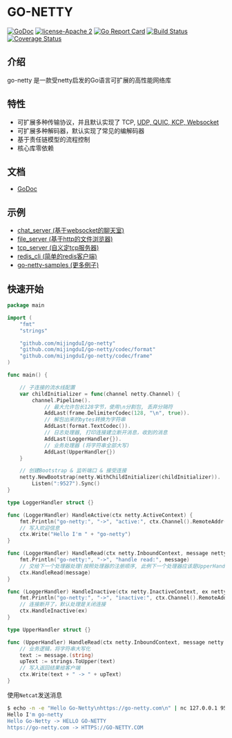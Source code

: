 # GO-NETTY

[![GoDoc][1]][2] [![license-Apache 2][3]][4] [![Go Report Card][5]][6] [![Build Status][9]][10] [![Coverage Status][11]][12]

<!--[![Downloads][7]][8]-->

[1]: https://godoc.org/github.com/mijingduI/go-netty?status.svg
[2]: https://godoc.org/github.com/mijingduI/go-netty
[3]: https://img.shields.io/badge/license-Apache%202-blue.svg
[4]: LICENSE
[5]: https://goreportcard.com/badge/github.com/mijingduI/go-netty
[6]: https://goreportcard.com/report/github.com/mijingduI/go-netty
[7]: https://img.shields.io/github/downloads/go-netty/go-netty/total.svg?maxAge=1800
[8]: https://github.com/mijingduI/go-netty/releases
[9]: https://travis-ci.org/go-netty/go-netty.svg?branch=master
[10]: https://travis-ci.org/go-netty/go-netty
[11]: https://codecov.io/gh/go-netty/go-netty/branch/master/graph/badge.svg
[12]: https://codecov.io/gh/go-netty/go-netty

## 介绍

go-netty 是一款受netty启发的Go语言可扩展的高性能网络库

## 特性

* 可扩展多种传输协议，并且默认实现了 TCP, [UDP, QUIC, KCP, Websocket](https://github.com/mijingduI/go-netty-transport)
* 可扩展多种解码器，默认实现了常见的编解码器
* 基于责任链模型的流程控制
* 核心库零依赖

## 文档
* [GoDoc](https://godoc.org/github.com/mijingduI/go-netty)

## 示例

* [chat_server (基于websocket的聊天室)](https://github.com/mijingduI/go-netty-samples/blob/master/chat_server/main.go)  
* [file_server (基于http的文件浏览器)](https://github.com/mijingduI/go-netty-samples/blob/master/file_server/main.go)  
* [tcp_server (自义定tcp服务器)](https://github.com/mijingduI/go-netty-samples/blob/master/tcp_server/main.go)  
* [redis_cli (简单的redis客户端)](https://github.com/mijingduI/go-netty-samples/blob/master/redis_cli/main.go)
* [go-netty-samples (更多例子)](https://github.com/mijingduI/go-netty-samples)  

## 快速开始
```go
package main

import (
	"fmt"
	"strings"

	"github.com/mijingduI/go-netty"
	"github.com/mijingduI/go-netty/codec/format"
	"github.com/mijingduI/go-netty/codec/frame"
)

func main() {

    // 子连接的流水线配置
    var childInitializer = func(channel netty.Channel) {
        channel.Pipeline().
            // 最大允许包长128字节，使用\n分割包, 丢弃分隔符
            AddLast(frame.DelimiterCodec(128, "\n", true)).
            // 解包出来的bytes转换为字符串
            AddLast(format.TextCodec()).
            // 日志处理器, 打印连接建立断开消息，收到的消息
            AddLast(LoggerHandler{}).
            // 业务处理器 (将字符串全部大写)
            AddLast(UpperHandler{})
    }

	// 创建Bootstrap & 监听端口 & 接受连接
	netty.NewBootstrap(netty.WithChildInitializer(childInitializer)).
		Listen(":9527").Sync()
}

type LoggerHandler struct {}

func (LoggerHandler) HandleActive(ctx netty.ActiveContext) {
    fmt.Println("go-netty:", "->", "active:", ctx.Channel().RemoteAddr())
    // 写入欢迎信息
    ctx.Write("Hello I'm " + "go-netty")
}

func (LoggerHandler) HandleRead(ctx netty.InboundContext, message netty.Message) {
    fmt.Println("go-netty:", "->", "handle read:", message)
    // 交给下一个处理器处理(按照处理器的注册顺序, 此例下一个处理器应该是UpperHandler)
    ctx.HandleRead(message)
}

func (LoggerHandler) HandleInactive(ctx netty.InactiveContext, ex netty.Exception) {
    fmt.Println("go-netty:", "->", "inactive:", ctx.Channel().RemoteAddr(), ex)
    // 连接断开了，默认处理是关闭连接
    ctx.HandleInactive(ex)
}

type UpperHandler struct {}

func (UpperHandler) HandleRead(ctx netty.InboundContext, message netty.Message) {
    // 业务逻辑，将字符串大写化
    text := message.(string)
    upText := strings.ToUpper(text)
    // 写入返回结果给客户端
    ctx.Write(text + " -> " + upText)
}
```

使用<code>Netcat</code>发送消息  
```bash
$ echo -n -e "Hello Go-Netty\nhttps://go-netty.com\n" | nc 127.0.0.1 9527
Hello I'm go-netty
Hello Go-Netty -> HELLO GO-NETTY
https://go-netty.com -> HTTPS://GO-NETTY.COM
```
